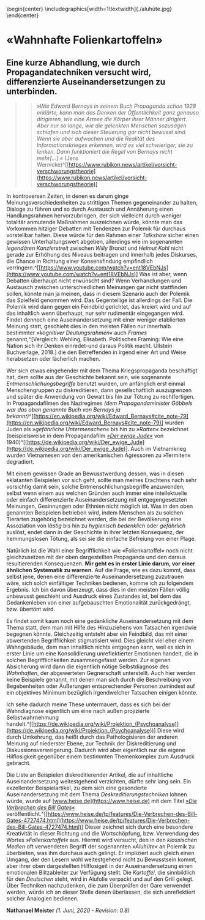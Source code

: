 \begin{center}
\includegraphics[width=1\textwidth]{./aluhüte.jpg}
\end{center}

# «Wahnhafte Folienkartoffeln»
## Eine kurze Abhandlung, wie durch Propagandatechniken versucht wird, differenzierte Auseinandersetzungen zu unterbinden.

>> *»Wie Edward Bernays in seinem Buch Propaganda schon 1928 erklärte, kann 
>> man das Denken der Öffentlichkeit ganz genauso dirigieren, wie eine 
Armee die Körper ihrer Männer dirigiert. Aber nur so lange, wie die gelenkten 
Menschen sozusagen schlafen und sich dieser Steuerung gar nicht bewusst sind. 
Wenn sie aber aufwachen und die Realität des Informationskrieges erkennen, 
wird es viel schwieriger, sie zu lenken. Dann funktioniert die Regel von 
Bernays nicht mehr[...].«* (Jens Wernicke)^[[https://www.rubikon.news/artikel/vorsicht-verschworungstheorie](https://www.rubikon.news/artikel/vorsicht-verschworungstheorie)]

In kontroversen Zeiten, in denen es darum ginge Meinungsverschiedenheiten zu strittigen Themen gegeneinander zu halten, Dialoge zu führen und so durch Austausch und Annäherung einen Handlungsrahmen hervorzubringen, der sich vielleicht durch weniger totalitär anmutende Maßnahmen auszeichnen würde, könnte man das Vorkommen hitziger Debatten mit Tendenzen zur Polemik für durchaus vorstellbar halten. Diese würde für den Rahmen einer *Talkshow* sicher einen gewissen Unterhaltungswert abgeben, allerdings wie im sogenannten *legendären Kanzlerstreit* zwischen *Willy Brandt* und *Helmut Kohl* nicht gerade zur Erhöhung des Niveaus beitragen und innerhalb jedes Diskurses, die Chance in Richtung einer Konsensfindung empfindlich verringern.^[[https://www.youtube.com/watch?v=ent18VEbNJs](https://www.youtube.com/watch?v=ent18VEbNJs)] Was ist aber, wenn Debatten überhaupt nicht erwünscht sind? Wenn Verhandlungen und Austausch zwischen unterschiedlichen Meinungen gar nicht stattfinden sollen, könnte man ja meinen, dass in diesem Szenario auch der Polemik das Spielfeld genommen wird. Das Gegenteilige ist allerdings der Fall. Die Polemik wird dann gegen ein Feindbild gerichtet, das kreiert wird und auf das inhaltlich wenn überhaupt, nur sehr rudimentär eingegangen wird. Findet dennoch eine Auseinandersetzung mit einer weniger etablierten Meinung statt, geschieht dies in den meisten Fällen nur innerhalb bestimmter *»kognitiver Deutungsrahmen«* auch *Frames* genannt,^[Vergleich: Wehling, Elisabeth. Politisches Framing: Wie eine Nation sich ihr Denken einredet-und daraus Politik macht. Ullstein Buchverlage, 2018.] die den Betreffenden in irgend einer Art und Weise herabsetzen oder lächerlich machen.

Wer sich etwas eingehender mit dem Thema Kriegspropaganda beschäftigt hat, dem sollte aus der Geschichte bekannt sein, wie sogenannte *Entmenschlichungsbegriffe* benutzt wurden, um anfänglich erst einmal Menschengruppen zu diskreditieren, dann gesellschaftlich auszugrenzen und später die Anwendung von Gewalt bis hin zur Tötung zu rechtfertigen. In Propagandafilmen des Naziregimes *(dem Propagandaminister Göbbels war das 
oben genannte Buch von Bernays ja bekannt)*^[[https://en.wikipedia.org/wiki/Edward_Bernays#cite_note-79](https://en.wikipedia.org/wiki/Edward_Bernays#cite_note-79)] wurden Juden als *»gefährliche 
Untermenschen*« bis hin zu *»Ratten«* bezeichnet (beispielsweise in dem Propagandafilm [*»Der ewige Jude«*](https://de.wikipedia.org/wiki/Der_ewige_Jude) von 1940)^[[https://de.wikipedia.org/wiki/Der_ewige_Jude](https://de.wikipedia.org/wiki/Der_ewige_Jude)]. Auch im Vietnamkrieg wurden Vietnamesen von den amerikanischen Agressoren zu »Termiten« degradiert.

Mit einem gewissen Grade an Bewusstwerdung dessen, was in diesen eklatanten Beispielen vor sich geht, sollte man meines Erachtens nach sehr vorsichtig damit sein, solche Entmenschlichungsbegriffe anzuwenden, selbst wenn einem aus welchen Gründen auch immer eine intellektuelle oder einfach differenzierte Auseinandersetzung mit entgegengesetzten Meinungen, Gesinnungen oder Ethnien nicht möglich ist. Was in den oben genannten Beispielen betrieben wird, indem Menschen als zu solchen Tierarten zugehörig bezeichnet werden, die bei der Bevölkerung eine Assoziation von *lästig* bis hin zu *hygienisch bedenklich* oder *gefährlich* auslöst, endet dann in der Geschichte in ihrer letzten Konsequenz, der hemmungslosen Tötung, als sei sie die einfache Befreiung von einer Plage.

Natürlich ist die Wahl einer Begrifflichkeit wie «Folienkartoffel» noch nicht gleichzusetzen mit der oben dargestellten Propaganda und den daraus resultierenden Konsequenzen. **Mir geht es in erster Linie darum, vor einer ähnlichen Systematik zu warnen.** Auf die Frage, wie es dazu kommt, dass selbst jene, denen eine differenzierte Auseinandersetzung zuzutrauen wäre, sich solch einfältiger Techniken bedienen, komme ich zu folgendem Ergebnis. Ich bin davon überzeugt, dass dies in den meisten Fällen völlig unbewusst geschieht und Ausdruck eines Zustandes ist, bei dem das Gedankenleben von einer aufgebauschten Emotionalität zurückgedrängt, bzw. übertönt wird.

Es findet somit kaum noch eine gedankliche Auseinandersetzung mit dem Thema statt, dem man mit Hilfe des Hinzuziehens von Tatsachen irgendwie begegnen könnte. Gleichzeitig entsteht aber ein Feindbild, das mit einer abwertenden Begrifflichkeit stigmatisiert wird. Dies gleicht viel eher einem Wahngebäude, dem man inhaltlich nichts entgegnen kann, weil es sich in erster Linie um eine Konsolidierung unreflektierter Emotionen handelt, die in solchen Begrifflichkeiten zusammengefasst werden.
Zur eigenen Absicherung wird dann die eigentlich nötige Selbstdiagnose des *Wahnhaften*, der abgewerteten Gegnerschaft unterstellt. Auch hier werden keine Beispiele genannt, mit denen man sich durch die Beschreibung von Begebenheiten oder Äußerungen entsprechender Personen zumindest auf ein objektives Minimum bezüglich irgendwelcher Tatsachen einigen könnte.

Ich sehe dadurch meine These untermauert, dass es sich bei der Wahndiagnose 
eigentlich um eine nach außen projizierte Selbstwahrnehmung handelt.^[[https://de.wikipedia.org/wiki/Projektion_(Psychoanalyse)](https://de.wikipedia.org/wiki/Projektion_(Psychoanalyse))] Diese wird durch Umkehrung, das heißt durch das Pathologisieren der anderen Meinung auf niederster Ebene, zur Technik der Diskreditierung und Diskussionsverweigerung. Dadurch wird aber eigentlich nur die eigene Hilflosigkeit gegenüber einem bestimmten Themenkomplex zum Ausdruck gebracht.

Die Liste an Beispielen diskreditierender Artikel, die auf inhaltliche Auseinandersetzung weitestgehend verzichten, dürfte sehr lang sein.
Ein exzellenter Beispielartikel, zu dem sich eine gesonderte Auseinandersetzung mit dem Thema *Deskreditierungstechniken* lohnen würde, wurde auf [www.heise.de](https://www.heise.de) mit dem Titel [*»Die Verbrechen des Bill Gates«*](https://www.heise.de/tp/features/Die-Verbrechen-des-Bill-Gates-4727474.html) veröffentlicht.^[[https://www.heise.de/tp/features/Die-Verbrechen-des-Bill-Gates-4727474.html](https://www.heise.de/tp/features/Die-Verbrechen-des-Bill-Gates-4727474.html)] Dieser zeichnet sich durch eine besondere Kreativität in dieser Richtung und die Wortschöpfung, bzw. Verwendung des Wortes *»Folienkartoffel«* aus.
Hiermit wird versucht, den in den *klassischen Medien* oft verwendeten Begriff der sogenannten *»Aluhüte«* an Polemik zu überbieten, was ihm durchaus auch gelingt.
Er impliziert auch gleich einen Umgang, der den Lesern wohl weitestgehend nicht zu Bewusstsein kommt, aber ihrer oben dargestellten Hilflosigeit in der Auseinandersetzung einen emotionalen Blitzableiter zur Verfügung stellt. Die *Kartoffel*, die sinnbildlich für den *Deutschen* steht, wird in Alufolie verpackt und auf den Grill gelegt. Über Techniken nachzudenken, die zum Überprüfen der Gare verwendet werden, würde ich an dieser Stelle denen überlassen, die sich unreflektiert solcher Analogien bedienen. 
 

**Nathanael Meister** *(1. Juni, 2020 - Revision: 0.8)*
